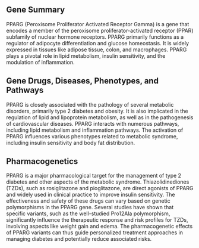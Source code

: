 ## Gene Summary
PPARG (Peroxisome Proliferator Activated Receptor Gamma) is a gene that encodes a member of the peroxisome proliferator-activated receptor (PPAR) subfamily of nuclear hormone receptors. PPARG primarily functions as a regulator of adipocyte differentiation and glucose homeostasis. It is widely expressed in tissues like adipose tissue, colon, and macrophages. PPARG plays a pivotal role in lipid metabolism, insulin sensitivity, and the modulation of inflammation.

## Gene Drugs, Diseases, Phenotypes, and Pathways
PPARG is closely associated with the pathology of several metabolic disorders, primarily type 2 diabetes and obesity. It is also implicated in the regulation of lipid and lipoprotein metabolism, as well as in the pathogenesis of cardiovascular diseases. PPARG interacts with numerous pathways, including lipid metabolism and inflammation pathways. The activation of PPARG influences various phenotypes related to metabolic syndrome, including insulin sensitivity and body fat distribution. 

## Pharmacogenetics
PPARG is a major pharmacological target for the management of type 2 diabetes and other aspects of the metabolic syndrome. Thiazolidinediones (TZDs), such as rosiglitazone and pioglitazone, are direct agonists of PPARG and widely used in clinical practice to improve insulin sensitivity. The effectiveness and safety of these drugs can vary based on genetic polymorphisms in the PPARG gene. Several studies have shown that specific variants, such as the well-studied Pro12Ala polymorphism, significantly influence the therapeutic response and risk profiles for TZDs, involving aspects like weight gain and edema. The pharmacogenetic effects of PPARG variants can thus guide personalized treatment approaches in managing diabetes and potentially reduce associated risks.